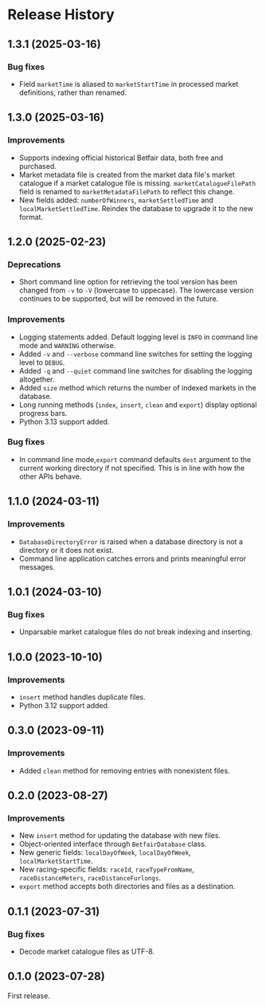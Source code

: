 # Release History

## 1.3.1 (2025-03-16)
### Bug fixes
- Field `marketTime` is aliased to `marketStartTime` in processed market definitions, rather than renamed.

## 1.3.0 (2025-03-16)
### Improvements
- Supports indexing official historical Betfair data, both free and purchased.
- Market metadata file is created from the market data file's market catalogue if a market catalogue file is missing. `marketCatalogueFilePath` field is renamed to `marketMetadataFilePath` to reflect this change.
- New fields added: `numberOfWinners`, `marketSettledTime` and `localMarketSettledTime`. Reindex the database to upgrade it to the new format.

## 1.2.0 (2025-02-23)
### Deprecations
- Short command line option for retrieving the tool version has been changed from `-v` to `-V` (lowercase to uppecase). The lowercase version continues to be supported, but will be removed in the future.
### Improvements
- Logging statements added. Default logging level is `INFO` in command line mode and `WARNING` otherwise.
- Added `-v` and `--verbose` command line switches for setting the logging level to `DEBUG`.
- Added `-q` and `--quiet` command line switches for disabling the logging altogether.
- Added `size` method which returns the number of indexed markets in the database.
- Long running methods (`index`, `insert`, `clean` and `export`) display optional progress bars.
- Python 3.13 support added.
### Bug fixes
- In command line mode,`export` command defaults `dest` argument to the current working directory if not specified. This is in line with how the other APIs behave.

## 1.1.0 (2024-03-11)
### Improvements
- `DatabaseDirectoryError` is raised when a database directory is not a directory or it does not exist.
- Command line application catches errors and prints meaningful error messages.

## 1.0.1 (2024-03-10)
### Bug fixes
- Unparsable market catalogue files do not break indexing and inserting.

## 1.0.0 (2023-10-10)
### Improvements
- `insert` method handles duplicate files.
- Python 3.12 support added.

## 0.3.0 (2023-09-11)
### Improvements
- Added `clean` method for removing entries with nonexistent files.

## 0.2.0 (2023-08-27)
### Improvements
- New `insert` method for updating the database with new files.
- Object-oriented interface through `BetfairDatabase` class.
- New generic fields: `localDayOfWeek`, `localDayOfWeek`, `localMarketStartTime`.
- New racing-specific fields: `raceId`, `raceTypeFromName`, `raceDistanceMeters`, `raceDistanceFurlongs`.
- `export` method accepts both directories and files as a destination.

## 0.1.1 (2023-07-31)
### Bug fixes
- Decode market catalogue files as UTF-8.

## 0.1.0 (2023-07-28)
First release.
